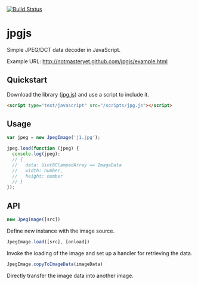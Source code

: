 [![Build Status](https://travis-ci.org/evulse/jpgjs.svg?branch=master)](https://travis-ci.org/evulse/jpgjs)

jpgjs
=====

Simple JPEG/DCT data decoder in JavaScript.

Example URL: http://notmasteryet.github.com/jpgjs/example.html


Quickstart
----------

Download the library ([jpg.js](/jpg.js)) and use a script to include it.

```html
<script type="text/javascript" src="/scripts/jpg.js"></script>
```


Usage
-----

```js
var jpeg = new JpegImage('j1.jpg');

jpeg.load(function (jpeg) {
  console.log(jpeg);
  // {
  //   data: Uint8ClampedArray == ImagaData
  //   width: number,
  //   height: number
  // }
});
```


API
---

```js
new JpegImage([src])
```
Define new instance with the image source.

```js
JpegImage.load([src], [onload])
```
Invoke the loading of the image and set up a handler
for retrieving the data.

```js
JpegImage.copyToImageData(imageData)
```
Directly transfer the image data into another image.
